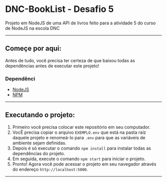 # DNC-BookList - Desafio 5

Projeto em NodeJS de uma API de livros feito para a atividade 5 do curso de NodeJS na escola DNC

---

## Começe por aqui:

Antes de tudo, você precisa ter certeza de que baixou todas as dependências antes de executar este projeto!

### Dependênci

- [NodeJS](https://nodejs.org/en/)
- [NPM](https://www.npmjs.com/)

---

## Executando o projeto:

1. Primeiro você precisa colocar este repositório em seu computador.
2. VocÊ precisa copiar o arquivo `EXEMPLO.env` que está na pasta raíz daquele projeto e renomeá-lo para `.env` para que as variáveis de ambiente sejam definidas.
3. Depois é só executar o comando `npm install` para instalar todas as dependências do projeto.
4. Em seguida, execute o comando `npm start` para iniciar o projeto.
5. Pronto! Agora você pode acessar o projeto em seu navegador através do endereço `http://localhost:5000`.

---
